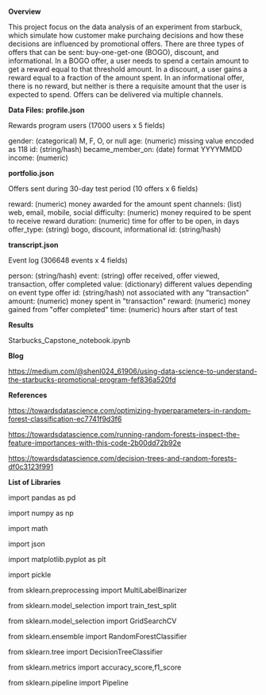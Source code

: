 **Overview**

This project focus on the data analysis of an experiment from starbuck, which simulate how customer make purchaing decisions and how these decisions are influenced by promotional offers.
There are three types of offers that can be sent: buy-one-get-one (BOGO), discount, and informational. In a BOGO offer, a user needs to spend a certain amount to get a reward equal to that threshold amount. In a discount, a user gains a reward equal to a fraction of the amount spent. In an informational offer, there is no reward, but neither is there a requisite amount that the user is expected to spend. Offers can be delivered via multiple channels.

**Data Files:**
**profile.json**

Rewards program users (17000 users x 5 fields)

gender: (categorical) M, F, O, or null
age: (numeric) missing value encoded as 118
id: (string/hash)
became_member_on: (date) format YYYYMMDD
income: (numeric)


**portfolio.json**

Offers sent during 30-day test period (10 offers x 6 fields)

reward: (numeric) money awarded for the amount spent
channels: (list) web, email, mobile, social
difficulty: (numeric) money required to be spent to receive reward
duration: (numeric) time for offer to be open, in days
offer_type: (string) bogo, discount, informational
id: (string/hash)

**transcript.json**

Event log (306648 events x 4 fields)

person: (string/hash)
event: (string) offer received, offer viewed, transaction, offer completed
value: (dictionary) different values depending on event type
offer id: (string/hash) not associated with any "transaction"
amount: (numeric) money spent in "transaction"
reward: (numeric) money gained from "offer completed"
time: (numeric) hours after start of test

**Results**

Starbucks_Capstone_notebook.ipynb


**Blog**

https://medium.com/@shenl024_61906/using-data-science-to-understand-the-starbucks-promotional-program-fef836a520fd

**References**

https://towardsdatascience.com/optimizing-hyperparameters-in-random-forest-classification-ec7741f9d3f6

https://towardsdatascience.com/running-random-forests-inspect-the-feature-importances-with-this-code-2b00dd72b92e

https://towardsdatascience.com/decision-trees-and-random-forests-df0c3123f991

**List of Libraries**

import pandas as pd

import numpy as np

import math

import json

import matplotlib.pyplot as plt

import pickle

from sklearn.preprocessing import MultiLabelBinarizer

from sklearn.model_selection import train_test_split

from sklearn.model_selection import GridSearchCV

from sklearn.ensemble import RandomForestClassifier

from sklearn.tree import DecisionTreeClassifier

from sklearn.metrics import accuracy_score,f1_score

from sklearn.pipeline import Pipeline
